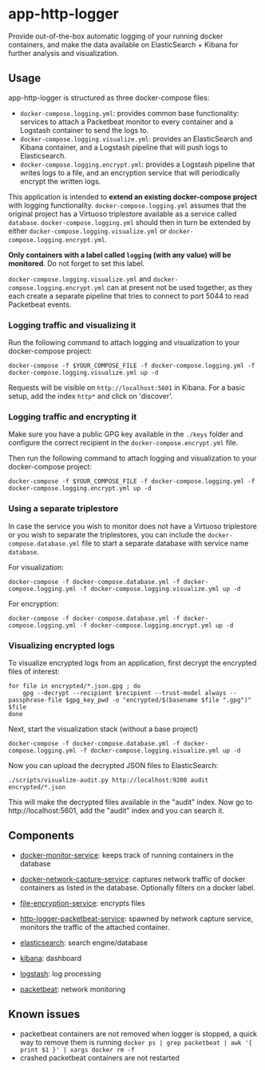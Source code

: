 # app-http-logger
Provide out-of-the-box automatic logging of your running docker containers, and make the data available on ElasticSearch + Kibana for further analysis and visualization.

## Usage 
app-http-logger is structured as three docker-compose files:
* `docker-compose.logging.yml`: provides common base functionality: services to attach a Packetbeat monitor to every container and a Logstash container to send the logs to.
* `docker-compose.logging.visualize.yml`: provides an ElasticSearch and Kibana container, and a Logstash pipeline that will push logs to Elasticsearch.
* `docker-compose.logging.encrypt.yml`: provides a Logstash pipeline that writes logs to a file, and an encryption service that will periodically encrypt the written logs.

This application is intended to **extend an existing docker-compose project** with logging functionality. `docker-compose.logging.yml` assumes that the original project has a Virtuoso triplestore available as a service called `database`. `docker-compose.logging.yml` should then in turn be extended by either `docker-compose.logging.visualize.yml` or `docker-compose.logging.encrypt.yml`.

**Only containers with a label called `logging` (with any value) will be monitored**. Do not forget to set this label.

`docker-compose.logging.visualize.yml` and `docker-compose.logging.encrypt.yml` can at present not be used together, as they each create a separate pipeline that tries to connect to port 5044 to read Packetbeat events.

### Logging traffic and visualizing it
Run the following command to attach logging and visualization to your docker-compose project:
```
docker-compose -f $YOUR_COMPOSE_FILE -f docker-compose.logging.yml -f docker-compose.logging.visualize.yml up -d
```

Requests will be visible on `http://localhost:5601` in Kibana. For a basic setup, add the index `http*` and click on 'discover'.

### Logging traffic and encrypting it

Make sure you have a public GPG key available in the `./keys` folder and configure the correct recipient in the `docker-compose.encrypt.yml` file.

Then run the following command to attach logging and visualization to your docker-compose project:
```
docker-compose -f $YOUR_COMPOSE_FILE -f docker-compose.logging.yml -f docker-compose.logging.encrypt.yml up -d
```

### Using a separate triplestore
In case the service you wish to monitor does not have a Virtuoso triplestore or you wish to separate the triplestores, you can include the `docker-compose.database.yml` file to start a separate database with service name `database`.

For visualization:
```
docker-compose -f docker-compose.database.yml -f docker-compose.logging.yml -f docker-compose.logging.visualize.yml up -d
```

For encryption:
```
docker-compose -f docker-compose.database.yml -f docker-compose.logging.yml -f docker-compose.logging.encrypt.yml up -d
```

### Visualizing encrypted logs
To visualize encrypted logs from an application, first decrypt the encrypted files of interest:
```
for file in encrypted/*.json.gpg ; do
    gpg --decrypt --recipient $recipient --trust-model always --passphrase-file $gpg_key_pwd -o "encrypted/$(basename $file ".gpg")" $file
done
```

Next, start the visualization stack (without a base project)
```
docker-compose -f docker-compose.database.yml -f docker-compose.logging.yml -f docker-compose.logging.visualize.yml up -d
```
Now you can upload the decrypted JSON files to ElasticSearch:
```
./scripts/visualize-audit.py http://localhost:9200 audit encrypted/*.json
```
This will make the decrypted files available in the "audit" index. Now go to http://localhost:5601, add the "audit" index and you can search it.

## Components

* [docker-monitor-service](https://github.com/lblod/docker-monitor-service/): keeps track of running containers in the database

* [docker-network-capture-service](https://github.com/lblod/docker-network-capture-service/): captures network traffic of docker containers as listed in the database. Optionally filters on a docker label.

* [file-encryption-service](https://github.com/lblod/file-encryption-service/): encrypts files

* [http-logger-packetbeat-service](https://github.com/redpencilio/http-logger-packetbeat-service/): spawned by network capture service, monitors the traffic of the attached container.

* [elasticsearch](https://www.docker.elastic.co/): search engine/database

* [kibana](https://www.docker.elastic.co/): dashboard 

* [logstash](https://www.docker.elastic.co): log processing

* [packetbeat](https://www.docker.elastic.co): network monitoring

## Known issues
 * packetbeat containers are not removed when logger is stopped, a quick way to remove them is running `docker ps | grep packetbeat | awk '{ print $1 }' | xargs docker rm -f`
 * crashed packetbeat containers are not restarted
 
